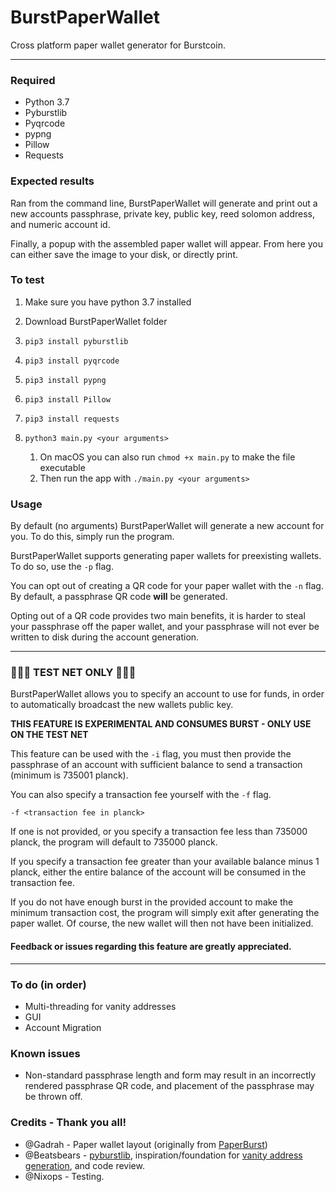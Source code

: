 # BurstPaperWallet
Cross platform paper wallet generator for Burstcoin.

---

### Required
* Python 3.7
* Pyburstlib
* Pyqrcode
* pypng
* Pillow
* Requests

### Expected results
Ran from the command line, BurstPaperWallet will generate and print out a new accounts passphrase, private key, public key,
reed solomon address, and numeric account id.

Finally, a popup with the assembled paper wallet will appear. From here you can either save the image to your disk, or directly print.

### To test
1. Make sure you have python 3.7 installed
2. Download BurstPaperWallet folder
3. `pip3 install pyburstlib`
4. `pip3 install pyqrcode`
5. `pip3 install pypng`
6. `pip3 install Pillow`
7. `pip3 install requests`
7. `python3 main.py <your arguments>`

    1. On macOS you can also run `chmod +x main.py` to make the file executable
    2. Then run the app with `./main.py <your arguments>`

### Usage
By default (no arguments) BurstPaperWallet will generate a new account for you. To do this, simply run the program.

BurstPaperWallet supports generating paper wallets for preexisting wallets. To do so, use the `-p` flag. 

You can opt out of creating a QR code for your paper wallet with the `-n` flag. 
By default, a passphrase QR code **will** be generated.

Opting out of a QR code provides two main benefits, it is harder to steal your passphrase off the paper wallet,
and your passphrase will not ever be written to disk during the account generation. 

---

### 🚨🚨🚨 TEST NET ONLY 🚨🚨🚨
BurstPaperWallet allows you to specify an account to use for funds, in order to automatically broadcast the new wallets
public key.

 **THIS FEATURE IS EXPERIMENTAL AND CONSUMES BURST - ONLY USE ON THE TEST NET**
 
This feature can be used with the `-i` flag, you must then provide the passphrase of an account with sufficient balance to send a transaction 
(minimum is 735001 planck).
 
You can also specify a transaction fee yourself with the `-f` flag.

```-f <transaction fee in planck>```
 
If one is not provided, or you specify a transaction fee less than 735000 planck, the program will default to 735000 planck.
 
If you specify a transaction fee greater than your available balance minus 1 planck, 
either the entire balance of the account will be consumed in the transaction fee.
  
If you do not have enough burst in the provided account to make the minimum transaction cost, the program will simply exit after generating the paper wallet.
Of course, the new wallet will then not have been initialized.
 
#### Feedback or issues regarding this feature are greatly appreciated. 

---

### To do (in order)
* Multi-threading for vanity addresses
* GUI
* Account Migration

### Known issues
* Non-standard passphrase length and form may result in an incorrectly rendered passphrase QR code, and placement of the passphrase may be thrown off.

### Credits - Thank you all!

* @Gadrah - Paper wallet layout (originally from [PaperBurst](https://github.com/umbrellacorp03/PaperBurst))
* @Beatsbears - [pyburstlib](https://github.com/beatsbears/pyburstlib), inspiration/foundation for 
[vanity address generation](https://github.com/beatsbears/burst-vanity-generator), and code review.
* @Nixops - Testing.
